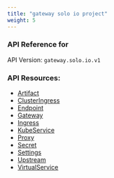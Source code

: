 ```yaml
---
title: "gateway solo io project"
weight: 5
---
```

<!-- Code generated by solo-kit. DO NOT EDIT. -->


### API Reference for 

API Version: `gateway.solo.io.v1`



### API Resources:
- [Artifact](./github.com/solo-io/gloo/projects/gloo/api/v1/artifact.proto.sk.md#Artifact)
- [ClusterIngress](./github.com/solo-io/gloo/projects/clusteringress/api/v1/cluster_ingress.proto.sk.md#ClusterIngress)
- [Endpoint](./github.com/solo-io/gloo/projects/gloo/api/v1/endpoint.proto.sk.md#Endpoint)
- [Gateway](./github.com/solo-io/gloo/projects/gateway/api/v1/gateway.proto.sk.md#Gateway)
- [Ingress](./github.com/solo-io/gloo/projects/ingress/api/v1/ingress.proto.sk.md#Ingress)
- [KubeService](./github.com/solo-io/gloo/projects/ingress/api/v1/service.proto.sk.md#KubeService)
- [Proxy](./github.com/solo-io/gloo/projects/gloo/api/v1/proxy.proto.sk.md#Proxy)
- [Secret](./github.com/solo-io/gloo/projects/gloo/api/v1/secret.proto.sk.md#Secret)
- [Settings](./github.com/solo-io/gloo/projects/gloo/api/v1/settings.proto.sk.md#Settings)
- [Upstream](./github.com/solo-io/gloo/projects/gloo/api/v1/upstream.proto.sk.md#Upstream)
- [VirtualService](./github.com/solo-io/gloo/projects/gateway/api/v1/virtual_service.proto.sk.md#VirtualService)

<!-- Start of HubSpot Embed Code -->
<script type="text/javascript" id="hs-script-loader" async defer src="//js.hs-scripts.com/5130874.js"></script>
<!-- End of HubSpot Embed Code -->
